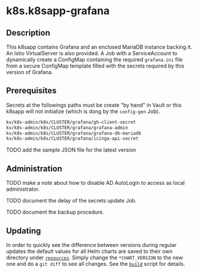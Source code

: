 # k8s.k8sapp-grafana


## Description

This k8sapp contains Grafana and an enclosed MariaDB instance backing it. An Istio VirtualServer is also provided. A Job with a ServiceAccount to dynamically create a ConfigMap containing the required `grafana.ini` file from a secure ConfigMap template filled with the secrets required by this version of Grafana.

## Prerequisites

Secrets at the followings paths must be create "by hand" in Vault or this k8sapp will not initialize (which is dong by the `config-gen` Job).

```bash
kv/k8s-admin/k8s/CLUSTER/grafana/gh-client-secret
kv/k8s-admin/k8s/CLUSTER/grafana/grafana-admin
kv/k8s-admin/k8s/CLUSTER/grafana/grafana-db-mariadb
kv/k8s-admin/k8s/CLUSTER/grafana/icinga-api-secret
```

TODO add the sample JSON file for the latest version

## Administration

TODO make a note about how to disable AD AutoLogin to access as local administrator.

TODO document the delay of the secrets update Job.

TODO document the backup procedure.

## Updating

In order to quickly see the difference between versions during regular updates the default values for all Helm charts are saved to their own directory under [`resources`](resources). Simply change the `*CHART_VERSION` to the new one and do a `git diff` to see all changes. See the [`build`](build) script for details.
